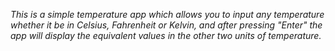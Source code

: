 <i>This is a simple temperature app which allows you to input any temperature whether it be in Celsius, Fahrenheit or Kelvin, and after pressing "Enter" the app will display the equivalent values in the other two units of temperature.</i>